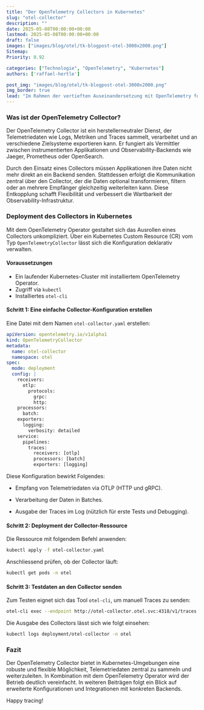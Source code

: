 ```yaml
---
title: "Der OpenTelemetry Collectors in Kubernetes"
slug: "otel-collector"
description: ""
date: 2025-05-08T00:00:00+00:00
lastmod: 2025-05-08T00:00:00+00:00
draft: false
images: ["images/blog/otel/tk-blogpost-otel-3000x2000.png"]
Sitemap:
Priority: 0.92

categories: ["Technologie", "OpenTelemetry", "Kubernetes"]
authors: ['raffael-hertle']

post_img: "images/blog/otel/tk-blogpost-otel-3000x2000.png"
img_border: true
lead: "Im Rahmen der vertieften Auseinandersetzung mit OpenTelemetry folgt nun ein Blick auf eine zentrale Komponente: den OpenTelemetry Collector. Dieser spielt eine entscheidende Rolle innerhalb der Architektur und stellt einen zentralen Dienst zur Verfügung, der Telemetriedaten empfangen, verarbeiten und weiterleiten kann. In Kubernetes-Umgebungen erleichtert der OpenTelemetry Operator die Bereitstellung und Verwaltung dieses Collectors erheblich."
---
```


### Was ist der OpenTelemetry Collector?

Der OpenTelemetry Collector ist ein herstellerneutraler Dienst, der Telemetriedaten wie Logs, Metriken und Traces sammelt, verarbeitet und an verschiedene Zielsysteme exportieren kann. Er fungiert als Vermittler zwischen instrumentierten Applikationen und Observability-Backends wie Jaeger, Prometheus oder OpenSearch.

Durch den Einsatz eines Collectors müssen Applikationen ihre Daten nicht mehr direkt an ein Backend senden. Stattdessen erfolgt die Kommunikation zentral über den Collector, der die Daten optional transformieren, filtern oder an mehrere Empfänger gleichzeitig weiterleiten kann. Diese Entkopplung schafft Flexibilität und verbessert die Wartbarkeit der Observability-Infrastruktur.

### Deployment des Collectors in Kubernetes

Mit dem OpenTelemetry Operator gestaltet sich das Ausrollen eines Collectors unkompliziert. Über ein Kubernetes Custom Resource (CR) vom Typ `OpenTelemetryCollector` lässt sich die Konfiguration deklarativ verwalten.

#### Voraussetzungen

* Ein laufender Kubernetes-Cluster mit installiertem OpenTelemetry Operator.
* Zugriff via `kubectl`
* Installiertes `otel-cli`

#### Schritt 1: Eine einfache Collector-Konfiguration erstellen

Eine Datei mit dem Namen `otel-collector.yaml` erstellen:

```yaml
apiVersion: opentelemetry.io/v1alpha1
kind: OpenTelemetryCollector
metadata:
  name: otel-collector
  namespace: otel
spec:
  mode: deployment
  config: |
    receivers:
      otlp:
        protocols:
          grpc:
          http:
    processors:
      batch:
    exporters:
      logging:
        verbosity: detailed
    service:
      pipelines:
        traces:
          receivers: [otlp]
          processors: [batch]
          exporters: [logging]
```

Diese Konfiguration bewirkt Folgendes:

* Empfang von Telemetriedaten via OTLP (HTTP und gRPC).

* Verarbeitung der Daten in Batches.

* Ausgabe der Traces im Log (nützlich für erste Tests und Debugging).

#### Schritt 2: Deployment der Collector-Ressource

Die Ressource mit folgendem Befehl anwenden:

```sh
kubectl apply -f otel-collector.yaml
```

Anschliessend prüfen, ob der Collector läuft:

```sh
kubectl get pods -n otel
```

#### Schritt 3: Testdaten an den Collector senden

Zum Testen eignet sich das Tool `otel-cli`, um manuell Traces zu senden:

```sh
otel-cli exec --endpoint http://otel-collector.otel.svc:4318/v1/traces --service my-test-app --name "test-span"
```

Die Ausgabe des Collectors lässt sich wie folgt einsehen:

```sh
kubectl logs deployment/otel-collector -n otel
```

### Fazit

Der OpenTelemetry Collector bietet in Kubernetes-Umgebungen eine robuste und flexible Möglichkeit, Telemetriedaten zentral zu sammeln und weiterzuleiten. In Kombination mit dem OpenTelemetry Operator wird der Betrieb deutlich vereinfacht. In weiteren Beiträgen folgt ein Blick auf erweiterte Konfigurationen und Integrationen mit konkreten Backends.

Happy tracing!
